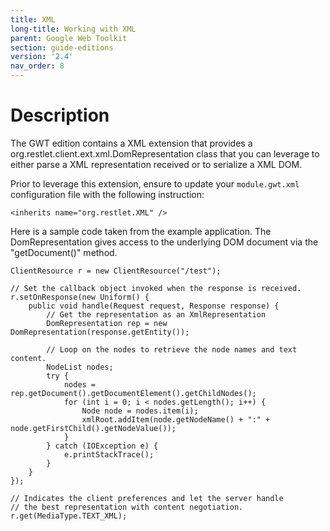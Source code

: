 ```yaml
---
title: XML
long-title: Working with XML
parent: Google Web Toolkit
section: guide-editions
version: '2.4'
nav_order: 8
---
```

# Description

The GWT edition contains a XML extension that provides a
org.restlet.client.ext.xml.DomRepresentation class that you can leverage
to either parse a XML representation received or to serialize a XML DOM.

Prior to leverage this extension, ensure to update your `module.gwt.xml` configuration file with the following instruction:

<pre class="language-markup"><code class="language-markup">&lt;inherits name=&quot;org.restlet.XML&quot; /&gt;
</code></pre>

Here is a sample code taken from the example application. The
DomRepresentation gives access to the underlying DOM document via the
"getDocument()" method.

<pre class="language-java"><code class="language-java">ClientResource r = new ClientResource("/test");

// Set the callback object invoked when the response is received.
r.setOnResponse(new Uniform() {
    public void handle(Request request, Response response) {
        // Get the representation as an XmlRepresentation
        DomRepresentation rep = new DomRepresentation(response.getEntity());

        // Loop on the nodes to retrieve the node names and text content.
        NodeList nodes;
        try {
            nodes = rep.getDocument().getDocumentElement().getChildNodes();
            for (int i = 0; i &lt; nodes.getLength(); i++) {
                Node node = nodes.item(i);
                xmlRoot.addItem(node.getNodeName() + ":" + node.getFirstChild().getNodeValue());
            }
        } catch (IOException e) {
            e.printStackTrace();
        }
    }
});

// Indicates the client preferences and let the server handle
// the best representation with content negotiation.
r.get(MediaType.TEXT_XML);
</code></pre>
